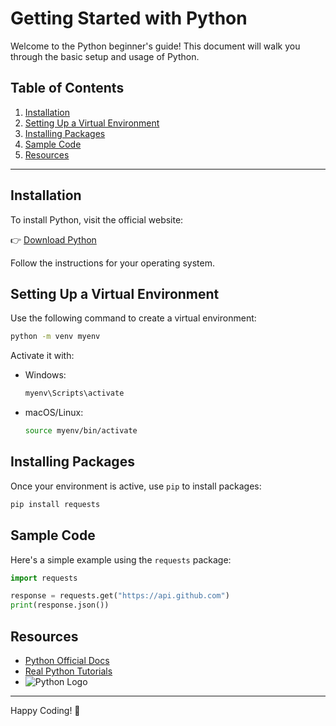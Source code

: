 # Getting Started with Python

Welcome to the Python beginner's guide! This document will walk you through the basic setup and usage of Python.

## Table of Contents
1. [Installation](#installation)
2. [Setting Up a Virtual Environment](#setting-up-a-virtual-environment)
3. [Installing Packages](#installing-packages)
4. [Sample Code](#sample-code)
5. [Resources](#resources)

---

## Installation

To install Python, visit the official website:

👉 [Download Python](https://www.python.org/downloads/)

Follow the instructions for your operating system.

## Setting Up a Virtual Environment

Use the following command to create a virtual environment:

```bash
python -m venv myenv
```

Activate it with:
- Windows:
  ```bash
  myenv\Scripts\activate
  ```
- macOS/Linux:
  ```bash
  source myenv/bin/activate
  ```

## Installing Packages

Once your environment is active, use `pip` to install packages:

```bash
pip install requests
```

## Sample Code

Here's a simple example using the `requests` package:

```python
import requests

response = requests.get("https://api.github.com")
print(response.json())
```

## Resources

- [Python Official Docs](https://docs.python.org/3/)
- [Real Python Tutorials](https://realpython.com/)
- ![Python Logo](https://www.python.org/static/community_logos/python-logo.png)

---

Happy Coding! 🐍

